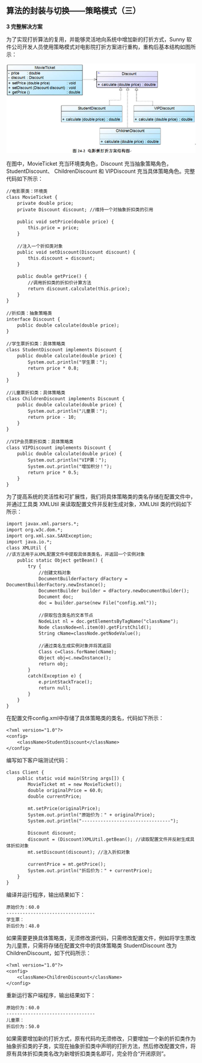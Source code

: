 ## 算法的封装与切换——策略模式（三）  

**3 完整解决方案**  

为了实现打折算法的复用，并能够灵活地向系统中增加新的打折方式，Sunny 软件公司开发人员使用策略模式对电影院打折方案进行重构，重构后基本结构如图所示：  

![](images/1343811809_8784.jpg)  

在图中，MovieTicket 充当环境类角色，Discount 充当抽象策略角色，StudentDiscount、 ChildrenDiscount 和 VIPDiscount 充当具体策略角色。完整代码如下所示：  

```
//电影票类：环境类
class MovieTicket {
	private double price;
	private Discount discount; //维持一个对抽象折扣类的引用

	public void setPrice(double price) {
		this.price = price;
	}

    //注入一个折扣类对象
	public void setDiscount(Discount discount) {
		this.discount = discount;
	}

	public double getPrice() {
        //调用折扣类的折扣价计算方法
		return discount.calculate(this.price);
	}
}

//折扣类：抽象策略类
interface Discount {
	public double calculate(double price);
}

//学生票折扣类：具体策略类
class StudentDiscount implements Discount {
	public double calculate(double price) {
		System.out.println("学生票：");
		return price * 0.8;
	}
} 

//儿童票折扣类：具体策略类
class ChildrenDiscount implements Discount {
	public double calculate(double price) {
		System.out.println("儿童票：");
		return price - 10;
	}
} 

//VIP会员票折扣类：具体策略类
class VIPDiscount implements Discount {
	public double calculate(double price) {
		System.out.println("VIP票：");
		System.out.println("增加积分！");
		return price * 0.5;
	}
}
```

为了提高系统的灵活性和可扩展性，我们将具体策略类的类名存储在配置文件中，并通过工具类 XMLUtil 来读取配置文件并反射生成对象，XMLUtil 类的代码如下所示：

```
import javax.xml.parsers.*;
import org.w3c.dom.*;
import org.xml.sax.SAXException;
import java.io.*;
class XMLUtil {
//该方法用于从XML配置文件中提取具体类类名，并返回一个实例对象
	public static Object getBean() {
		try {
			//创建文档对象
			DocumentBuilderFactory dFactory = DocumentBuilderFactory.newInstance();
			DocumentBuilder builder = dFactory.newDocumentBuilder();
			Document doc;							
			doc = builder.parse(new File("config.xml")); 
		
			//获取包含类名的文本节点
			NodeList nl = doc.getElementsByTagName("className");
            Node classNode=nl.item(0).getFirstChild();
            String cName=classNode.getNodeValue();
            
            //通过类名生成实例对象并将其返回
            Class c=Class.forName(cName);
	  	    Object obj=c.newInstance();
            return obj;
        }   
        catch(Exception e) {
           	e.printStackTrace();
           	return null;
       	}
    }
}
```

在配置文件config.xml中存储了具体策略类的类名，代码如下所示：  

```
<?xml version="1.0"?>  
<config>  
    <className>StudentDiscount</className>  
</config>  
```

编写如下客户端测试代码：  

```
class Client {
	public static void main(String args[]) {
		MovieTicket mt = new MovieTicket();
		double originalPrice = 60.0;
		double currentPrice;
		
		mt.setPrice(originalPrice);
		System.out.println("原始价为：" + originalPrice);
		System.out.println("---------------------------------");
			
		Discount discount;
		discount = (Discount)XMLUtil.getBean(); //读取配置文件并反射生成具体折扣对象
		mt.setDiscount(discount); //注入折扣对象
		
		currentPrice = mt.getPrice();
		System.out.println("折后价为：" + currentPrice);
	}
}
```

编译并运行程序，输出结果如下：  

```
原始价为：60.0
---------------------------------
学生票：
折后价为：48.0
```

如果需要更换具体策略类，无须修改源代码，只需修改配置文件，例如将学生票改为儿童票，只需将存储在配置文件中的具体策略类 StudentDiscount 改为 ChildrenDiscount，如下代码所示：

```
<?xml version="1.0"?>
<config>
    <className>ChildrenDiscount</className>
</config>
```

重新运行客户端程序，输出结果如下：  

```
原始价为：60.0
---------------------------------
儿童票：
折后价为：50.0
```

如果需要增加新的打折方式，原有代码均无须修改，只要增加一个新的折扣类作为抽象折扣类的子类，实现在抽象折扣类中声明的打折方法，然后修改配置文件，将原有具体折扣类类名改为新增折扣类类名即可，完全符合“开闭原则”。